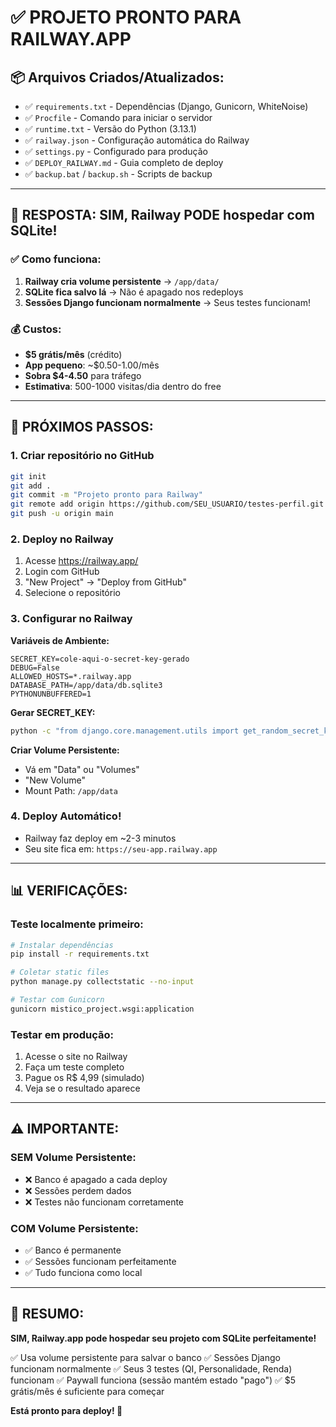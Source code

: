 # ✅ PROJETO PRONTO PARA RAILWAY.APP

## 📦 Arquivos Criados/Atualizados:

- ✅ `requirements.txt` - Dependências (Django, Gunicorn, WhiteNoise)
- ✅ `Procfile` - Comando para iniciar o servidor
- ✅ `runtime.txt` - Versão do Python (3.13.1)
- ✅ `railway.json` - Configuração automática do Railway
- ✅ `settings.py` - Configurado para produção
- ✅ `DEPLOY_RAILWAY.md` - Guia completo de deploy
- ✅ `backup.bat` / `backup.sh` - Scripts de backup

---

## 🎯 RESPOSTA: SIM, Railway PODE hospedar com SQLite!

### ✅ **Como funciona:**

1. **Railway cria volume persistente** → `/app/data/`
2. **SQLite fica salvo lá** → Não é apagado nos redeploys
3. **Sessões Django funcionam normalmente** → Seus testes funcionam!

### 💰 **Custos:**

- **$5 grátis/mês** (crédito)
- **App pequeno**: ~$0.50-1.00/mês
- **Sobra $4-4.50** para tráfego
- **Estimativa**: 500-1000 visitas/dia dentro do free

---

## 🚀 PRÓXIMOS PASSOS:

### 1. **Criar repositório no GitHub**
```bash
git init
git add .
git commit -m "Projeto pronto para Railway"
git remote add origin https://github.com/SEU_USUARIO/testes-perfil.git
git push -u origin main
```

### 2. **Deploy no Railway**
1. Acesse https://railway.app/
2. Login com GitHub
3. "New Project" → "Deploy from GitHub"
4. Selecione o repositório

### 3. **Configurar no Railway**

**Variáveis de Ambiente:**
```
SECRET_KEY=cole-aqui-o-secret-key-gerado
DEBUG=False
ALLOWED_HOSTS=*.railway.app
DATABASE_PATH=/app/data/db.sqlite3
PYTHONUNBUFFERED=1
```

**Gerar SECRET_KEY:**
```bash
python -c "from django.core.management.utils import get_random_secret_key; print(get_random_secret_key())"
```

**Criar Volume Persistente:**
- Vá em "Data" ou "Volumes"
- "New Volume"
- Mount Path: `/app/data`

### 4. **Deploy Automático!**
- Railway faz deploy em ~2-3 minutos
- Seu site fica em: `https://seu-app.railway.app`

---

## 📊 VERIFICAÇÕES:

### Teste localmente primeiro:
```bash
# Instalar dependências
pip install -r requirements.txt

# Coletar static files
python manage.py collectstatic --no-input

# Testar com Gunicorn
gunicorn mistico_project.wsgi:application
```

### Testar em produção:
1. Acesse o site no Railway
2. Faça um teste completo
3. Pague os R$ 4,99 (simulado)
4. Veja se o resultado aparece

---

## ⚠️ IMPORTANTE:

### **SEM Volume Persistente:**
- ❌ Banco é apagado a cada deploy
- ❌ Sessões perdem dados
- ❌ Testes não funcionam corretamente

### **COM Volume Persistente:**
- ✅ Banco é permanente
- ✅ Sessões funcionam perfeitamente
- ✅ Tudo funciona como local

---

## 🎉 RESUMO:

**SIM, Railway.app pode hospedar seu projeto com SQLite perfeitamente!**

✅ Usa volume persistente para salvar o banco
✅ Sessões Django funcionam normalmente
✅ Seus 3 testes (QI, Personalidade, Renda) funcionam
✅ Paywall funciona (sessão mantém estado "pago")
✅ $5 grátis/mês é suficiente para começar

**Está pronto para deploy! 🚀**
